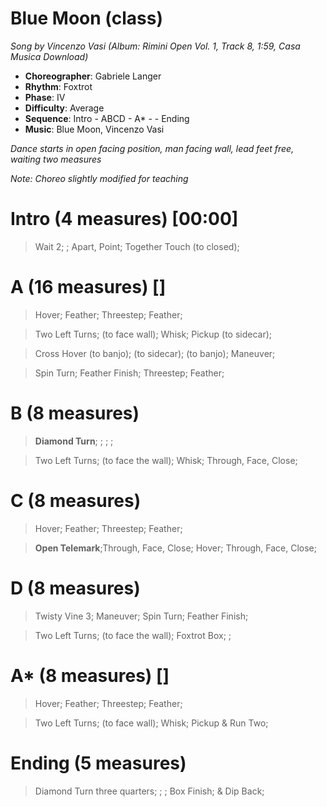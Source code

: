 # Blue Moon (class)
*Song by Vincenzo Vasi (Album: Rimini Open Vol. 1, Track 8, 1:59, Casa Musica Download)*

* **Choreographer**: Gabriele Langer
* **Rhythm**: Foxtrot
* **Phase**: IV
* **Difficulty**: Average
* **Sequence**: Intro - ABCD - A* - - Ending
* **Music**: Blue Moon, Vincenzo Vasi

*Dance starts in open facing position, man facing wall, lead feet free, waiting two measures*

*Note: Choreo slightly modified for teaching*

# Intro (4 measures) [00:00]

> Wait 2; ; Apart, Point; Together Touch (to closed);

# A (16 measures) []

> Hover; Feather; Threestep; Feather;

> Two Left Turns; (to face wall); Whisk; Pickup (to sidecar);

> Cross Hover (to banjo); (to sidecar); (to banjo); Maneuver;

> Spin Turn; Feather Finish; Threestep; Feather;

# B (8 measures)

> **Diamond Turn**; ; ; ;

> Two Left Turns; (to face the wall); Whisk; Through, Face, Close;

# C (8 measures)

> Hover; Feather; Threestep; Feather;

> **Open Telemark**;Through, Face, Close; Hover; Through, Face, Close;

# D (8 measures)

> Twisty Vine 3; Maneuver; Spin Turn; Feather Finish;

> Two Left Turns; (to face the wall); Foxtrot Box; ;

# A* (8 measures) []

> Hover; Feather; Threestep; Feather;

> Two Left Turns; (to face wall); Whisk; Pickup & Run Two;

# Ending (5 measures)

> Diamond Turn three quarters; ; ; Box Finish; & Dip Back;